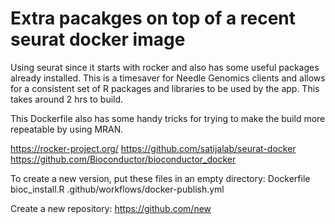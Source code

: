 # Extra pacakges on top of a recent seurat docker image

Using seurat since it starts with rocker and also has some useful packages already
installed. This is a timesaver for Needle Genomics clients and allows for a consistent
set of R packages and libraries to be used by the app. This takes around 2 hrs to build.

This Dockerfile also has some handy tricks for trying to make the build more repeatable
by using MRAN.

https://rocker-project.org/
https://github.com/satijalab/seurat-docker
https://github.com/Bioconductor/bioconductor_docker


To create a new version, put these files in an empty directory:
    Dockerfile
    bioc_install.R
    .github/workflows/docker-publish.yml

Create a new repository: https://github.com/new


